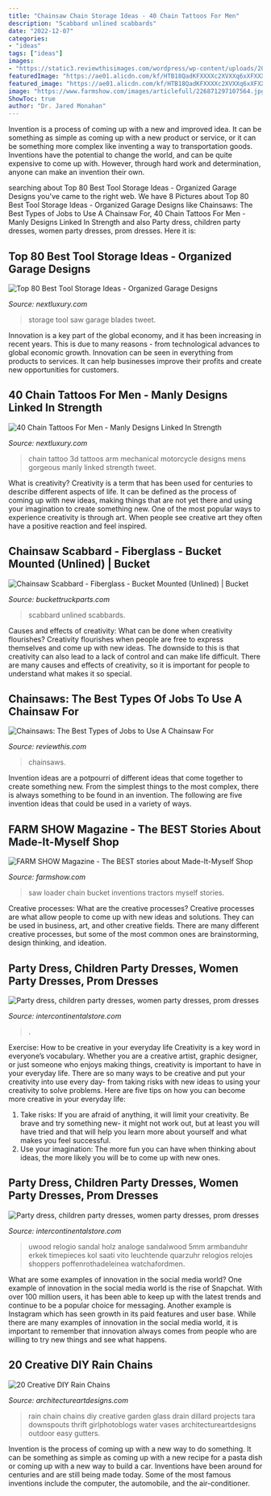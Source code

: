 ```yaml
---
title: "Chainsaw Chain Storage Ideas - 40 Chain Tattoos For Men"
description: "Scabbard unlined scabbards"
date: "2022-12-07"
categories:
- "ideas"
tags: ["ideas"]
images:
- "https://static3.reviewthisimages.com/wordpress/wp-content/uploads/2019/08/ChainsawsAtHome.jpeg"
featuredImage: "https://ae01.alicdn.com/kf/HTB18QadKFXXXXc2XVXXq6xXFXXXG/2020-Hot-Sell-Men-Dress-Watch-QUartz-UWOOD-Mens-Wooden-Watch-Wood-Wrist-Watches-men-Natural.jpg_640x640.jpg"
featured_image: "https://ae01.alicdn.com/kf/HTB18QadKFXXXXc2XVXXq6xXFXXXG/2020-Hot-Sell-Men-Dress-Watch-QUartz-UWOOD-Mens-Wooden-Watch-Wood-Wrist-Watches-men-Natural.jpg_640x640.jpg"
image: "https://www.farmshow.com/images/articlefull/226871297107564.jpg"
ShowToc: true
author: "Dr. Jared Monahan"
---
```



Invention is a process of coming up with a new and improved idea. It can be something as simple as coming up with a new product or service, or it can be something more complex like inventing a way to transportation goods. Inventions have the potential to change the world, and can be quite expensive to come up with. However, through hard work and determination, anyone can make an invention their own.

	

		
searching about Top 80 Best Tool Storage Ideas - Organized Garage Designs you've came to the right web. We have 8 Pictures about Top 80 Best Tool Storage Ideas - Organized Garage Designs like Chainsaws: The Best Types of Jobs to Use A Chainsaw For, 40 Chain Tattoos For Men - Manly Designs Linked In Strength and also Party dress, children party dresses, women party dresses, prom dresses. Here it is:
		
    
## Top 80 Best Tool Storage Ideas - Organized Garage Designs

<img loading=lazy src="http://nextluxury.com/wp-content/uploads/saw-blades-tool-storage-ideas.jpg" onerror="this.onerror=null;this.src='https://tse2.mm.bing.net/th?id=OIP.C7XA1Mfluqg6tuj3ZyLGjQHaHa&amp;pid=15.1';" alt="Top 80 Best Tool Storage Ideas - Organized Garage Designs">

_Source: nextluxury.com_

>storage tool saw garage blades tweet. 

	

Innovation is a key part of the global economy, and it has been increasing in recent years. This is due to many reasons - from technological advances to global economic growth. Innovation can be seen in everything from products to services. It can help businesses improve their profits and create new opportunities for customers.

    
## 40 Chain Tattoos For Men - Manly Designs Linked In Strength

<img loading=lazy src="http://nextluxury.com/wp-content/uploads/mens-motorcycle-chain-tattoo.jpg" onerror="this.onerror=null;this.src='https://tse3.mm.bing.net/th?id=OIP.rmplp9u7AHNiSmUZNVJQDgHaIl&amp;pid=15.1';" alt="40 Chain Tattoos For Men - Manly Designs Linked In Strength">

_Source: nextluxury.com_

>chain tattoo 3d tattoos arm mechanical motorcycle designs mens gorgeous manly linked strength tweet. 

	

What is creativity?
Creativity is a term that has been used for centuries to describe different aspects of life. It can be defined as the process of coming up with new ideas, making things that are not yet there and using your imagination to create something new. One of the most popular ways to experience creativity is through art. When people see creative art they often have a positive reaction and feel inspired.

    
## Chainsaw Scabbard - Fiberglass - Bucket Mounted (Unlined) | Bucket

<img loading=lazy src="http://cdn.shopify.com/s/files/1/0081/2715/2188/products/861534196_600x.jpg?v=1564056639" onerror="this.onerror=null;this.src='https://tse1.mm.bing.net/th?id=OIP.BZpDeqAzIlPiR3Bhgilw8gHaKG&amp;pid=15.1';" alt="Chainsaw Scabbard - Fiberglass - Bucket Mounted (Unlined) | Bucket">

_Source: buckettruckparts.com_

>scabbard unlined scabbards. 

	

Causes and effects of creativity: What can be done when creativity flourishes?
Creativity flourishes when people are free to express themselves and come up with new ideas. The downside to this is that creativity can also lead to a lack of control and can make life difficult. There are many causes and effects of creativity, so it is important for people to understand what makes it so special.

    
## Chainsaws: The Best Types Of Jobs To Use A Chainsaw For

<img loading=lazy src="https://static3.reviewthisimages.com/wordpress/wp-content/uploads/2019/08/ChainsawsAtHome.jpeg" onerror="this.onerror=null;this.src='https://tse3.mm.bing.net/th?id=OIP.I7GQsWpwryxJMl7l7xg4sQHaDt&amp;pid=15.1';" alt="Chainsaws: The Best Types of Jobs to Use A Chainsaw For">

_Source: reviewthis.com_

>chainsaws. 

	

Invention ideas are a potpourri of different ideas that come together to create something new. From the simplest things to the most complex, there is always something to be found in an invention. The following are five invention ideas that could be used in a variety of ways.

    
## FARM SHOW Magazine - The BEST Stories About Made-It-Myself Shop

<img loading=lazy src="https://www.farmshow.com/images/articlefull/226871297107564.jpg" onerror="this.onerror=null;this.src='https://tse2.mm.bing.net/th?id=OIP.fC5vfpRlwMG0le7Dv8_IxgHaJe&amp;pid=15.1';" alt="FARM SHOW Magazine - The BEST stories about Made-It-Myself Shop">

_Source: farmshow.com_

>saw loader chain bucket inventions tractors myself stories. 

	

Creative processes: What are the creative processes?
Creative processes are what allow people to come up with new ideas and solutions. They can be used in business, art, and other creative fields. There are many different creative processes, but some of the most common ones are brainstorming, design thinking, and ideation.

    
## Party Dress, Children Party Dresses, Women Party Dresses, Prom Dresses

<img loading=lazy src="https://ae01.alicdn.com/kf/Hbf2e23b5c54c471a84df68db665721d2h.jpg" onerror="this.onerror=null;this.src='https://tse3.mm.bing.net/th?id=OIP._wPAqEj5mwbmZyEiK-0GZgHaLU&amp;pid=15.1';" alt="Party dress, children party dresses, women party dresses, prom dresses">

_Source: intercontinentalstore.com_

>. 

	

Exercise: How to be creative in your everyday life
Creativity is a key word in everyone’s vocabulary. Whether you are a creative artist, graphic designer, or just someone who enjoys making things, creativity is important to have in your everyday life. There are so many ways to be creative and put your creativity into use every day- from taking risks with new ideas to using your creativity to solve problems. Here are five tips on how you can become more creative in your everyday life: 
1. Take risks: If you are afraid of anything, it will limit your creativity. Be brave and try something new- it might not work out, but at least you will have tried and that will help you learn more about yourself and what makes you feel successful. 
2. Use your imagination: The more fun you can have when thinking about ideas, the more likely you will be to come up with new ones.

    
## Party Dress, Children Party Dresses, Women Party Dresses, Prom Dresses

<img loading=lazy src="https://ae01.alicdn.com/kf/HTB18QadKFXXXXc2XVXXq6xXFXXXG/2020-Hot-Sell-Men-Dress-Watch-QUartz-UWOOD-Mens-Wooden-Watch-Wood-Wrist-Watches-men-Natural.jpg_640x640.jpg" onerror="this.onerror=null;this.src='https://tse1.mm.bing.net/th?id=OIP.NLeIUAMVtRseuErD24K_lQAAAA&amp;pid=15.1';" alt="Party dress, children party dresses, women party dresses, prom dresses">

_Source: intercontinentalstore.com_

>uwood relogio sandal holz analoge sandalwood 5mm armbanduhr erkek timepieces kol saati vito leuchtende quarzuhr relogios relojes shoppers poffenrothadeleinea watchafordmen. 

	

What are some examples of innovation in the social media world?
One example of innovation in the social media world is the rise of Snapchat. With over 100 million users, it has been able to keep up with the latest trends and continue to be a popular choice for messaging. Another example is Instagram which has seen growth in its paid features and user base. While there are many examples of innovation in the social media world, it is important to remember that innovation always comes from people who are willing to try new things and see what happens.

    
## 20 Creative DIY Rain Chains

<img loading=lazy src="https://www.architectureartdesigns.com/wp-content/uploads/2014/02/949.jpg" onerror="this.onerror=null;this.src='https://tse4.mm.bing.net/th?id=OIP.3qSBhtEHXJiA06n426JjRgHaJ4&amp;pid=15.1';" alt="20 Creative DIY Rain Chains">

_Source: architectureartdesigns.com_

>rain chain chains diy creative garden glass drain dillard projects tara downspouts thrift girlphotoblogs water vases architectureartdesigns outdoor easy gutters. 

	

Invention is the process of coming up with a new way to do something. It can be something as simple as coming up with a new recipe for a pasta dish or coming up with a new way to build a car. Inventions have been around for centuries and are still being made today. Some of the most famous inventions include the computer, the automobile, and the air-conditioner.

